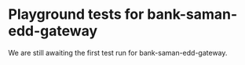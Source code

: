 # Playground tests for bank-saman-edd-gateway
We are still awaiting the first test run for bank-saman-edd-gateway.
